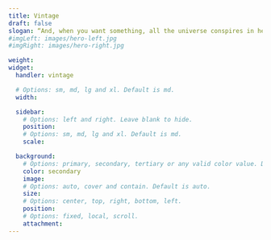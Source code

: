 ```yaml
---
title: Vintage
draft: false
slogan: “And, when you want something, all the universe conspires in helping you to achieve it.”  ― Paulo Coelho, The Alchemist
#imgLeft: images/hero-left.jpg
#imgRight: images/hero-right.jpg

weight:
widget:
  handler: vintage

  # Options: sm, md, lg and xl. Default is md.
  width:

  sidebar:
    # Options: left and right. Leave blank to hide.
    position:
    # Options: sm, md, lg and xl. Default is md.
    scale:

  background:
    # Options: primary, secondary, tertiary or any valid color value. Default is primary.
    color: secondary
    image:
    # Options: auto, cover and contain. Default is auto.
    size:
    # Options: center, top, right, bottom, left.
    position:
    # Options: fixed, local, scroll.
    attachment:
---
```

